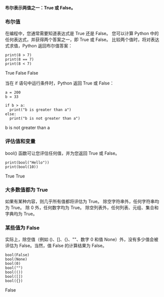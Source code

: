 **布尔表示两值之一：True 或 False。**

### 布尔值

在编程中，您通常需要知道表达式是 True 还是 False。
您可以计算 Python 中的任何表达式，并获得两个答案之一，即 True 或 False。
比较两个值时，将对表达式求值，Python 返回布尔值答案：
```
print(8 > 7)
print(8 == 7)
print(8 < 7)
```

True
False
False

当在 if 语句中运行条件时，Python 返回 True 或 False：
```
a = 200
b = 33

if b > a:
  print("b is greater than a")
else:
  print("b is not greater than a")
```

b is not greater than a
### 评估值和变量

bool() 函数可让您评估任何值，并为您返回 True 或 False。
```
print(bool("Hello"))
print(bool(10))
```

True
True

### 大多数值都为 True

如果有某种内容，则几乎所有值都将评估为 True。
除空字符串外，任何字符串均为 True。
除 0 外，任何数字均为 True。
除空列表外，任何列表、元组、集合和字典均为 True。
### 某些值为 False

实际上，除空值（例如 ()、[]、{}、""、数字 0 和值 None）外，没有多少值会被评估为 False。当然，值 False 的计算结果为 False。
```
bool(False)
bool(None)
bool(0)
bool("")
bool(())
bool([])
bool({})
```

False